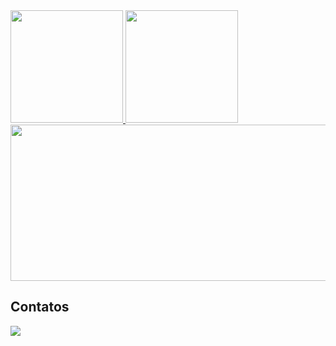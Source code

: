 <div>
  <a href="https://github.com/GustavoMartinsSantos/">
    <img height="180em" src="https://github-readme-stats.vercel.app/api?username=GustavoMartinsSantos&show_icons=true&count_private=true&theme=tokyonight">
    <img height="180em" src="https://github-readme-stats.vercel.app/api/top-langs/?username=GustavoMartinsSantos&layout=compact&theme=tokyonight">
  </a>
</div>

<img width="815px" height="250px" src="https://user-images.githubusercontent.com/62625567/215596461-94a9e6dc-ad06-4c81-a24e-4347a46b0a28.gif">


## Contatos
<div>
  <a href="https://br.linkedin.com/in/gustavo-martins-dos-santos-61a5461a3" target="_blank" style="vertical-align: middle">
    <img src="https://img.shields.io/badge/-LinkedIn-%230077B5?style=for-the-badge&logo=linkedin&logoColor=white">
  </a>
</div>
